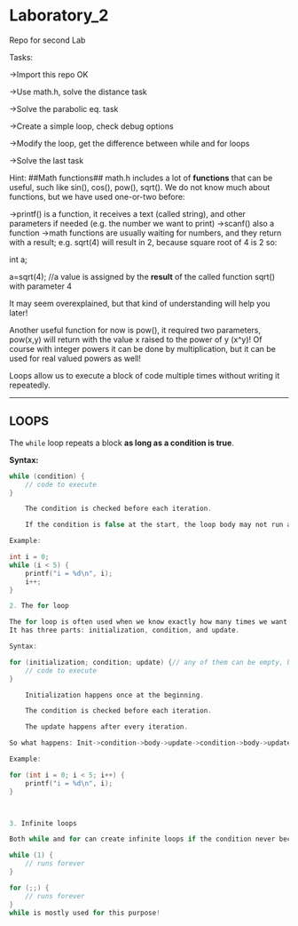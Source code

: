 # Laboratory_2
Repo for second Lab

Tasks:

->Import this repo OK

->Use math.h, solve the distance task

->Solve the parabolic eq. task

->Create a simple loop, check debug options

->Modify the loop, get the difference between while and for loops

->Solve the last task


Hint:
##Math functions##
math.h includes a lot of **functions** that can be useful, such like sin(), cos(), pow(), sqrt(). We do not know much about functions, but we have used one-or-two before:

->printf() is a function, it receives a text (called string), and other parameters if needed (e.g. the number we want to print)
->scanf() also a function
->math functions are usually waiting for numbers, and they return with a result; e.g. sqrt(4) will result in 2, because square root of 4 is 2 so:

int a;

a=sqrt(4); //a value is assigned by the **result** of the called function sqrt() with parameter 4

It may seem overexplained, but that kind of understanding will help you later!

Another useful function for now is pow(), it required two parameters, pow(x,y) will return with the value x raised to the power of y (x^y)!
Of course with integer powers it can be done by multiplication, but it can be used for real valued powers as well!



Loops allow us to execute a block of code multiple times without writing it repeatedly.

---

## LOOPS

The `while` loop repeats a block **as long as a condition is true**.

**Syntax:**
```c
while (condition) {
    // code to execute
}

    The condition is checked before each iteration.

    If the condition is false at the start, the loop body may not run at all!

Example:

int i = 0;
while (i < 5) {
    printf("i = %d\n", i);
    i++;
}

2. The for loop

The for loop is often used when we know exactly how many times we want to repeat something.
It has three parts: initialization, condition, and update.

Syntax:

for (initialization; condition; update) {// any of them can be empty, but semicolon; is needed!
    // code to execute
}

    Initialization happens once at the beginning.

    The condition is checked before each iteration.

    The update happens after every iteration.

So what happens: Init->condition->body->update->condition->body->update->condition->body->update->condition untill condition is once fail!

Example:

for (int i = 0; i < 5; i++) {
    printf("i = %d\n", i);
}



3. Infinite loops

Both while and for can create infinite loops if the condition never becomes false.

while (1) {
    // runs forever
}

for (;;) {
    // runs forever
}
while is mostly used for this purpose!

